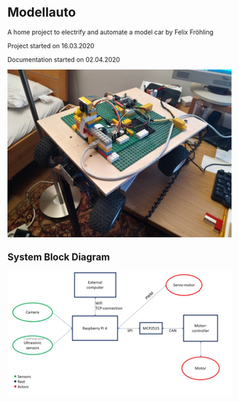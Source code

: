 # Modellauto
A home project to electrify and automate a model car by Felix Fröhling

Project started on 16.03.2020

Documentation started on 02.04.2020


<img src="/images/car_overview.jpg" width="600">


## System Block Diagram
<img src="/images/Overview_blockdiagram.jpg" width="600">


